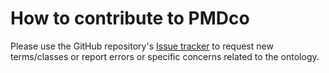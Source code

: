 # How to contribute to PMDco

Please use the GitHub repository's [Issue tracker](https://github.com/materialdigital/core-ontology) to request new terms/classes or report errors or specific concerns related to the ontology.